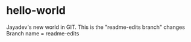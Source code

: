 # hello-world
Jayadev's new world in GIT. 
This is the "readme-edits branch" changes
Branch name = readme-edits 
